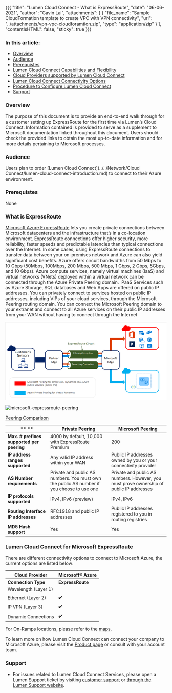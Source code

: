 {{{
  "title": "Lumen Cloud Connect - What is ExpressRoute",
  "date": "06-06-2021",
  "author": "Gavin Lai",
  "attachments": [
  {
    "file_name": "Sample CloudFormation template to create VPC with VPN connectivity",
    "url": "../attachments/vpn-vpc-cloudforamtion.zip",
    "type": "application/zip"
  }
  ],
  "contentIsHTML": false,
  "sticky": true
}}}

### In this article:

* [Overview](#overview)
* [Audience](#audience)
* [Prerequistes](#prerequistes)
* [Lumen Cloud Connect Capabilities and Flexibility](#lumen-cloudconnect-capabilities-flexibility)
* [Cloud Providers supported by Lumen Cloud Connect](#cloud-providers-supported-by-lumne-cloud-cloudconnect)
* [Lumen Cloud Connect Connectivity Options](#lumen-cloud-connect-connectivity-options)
* [Procedure to Configure Lumen Cloud Connect](#procedure-to-configure-lumen-cloud-connect)
* [Support](#support)

### Overview
The purpose of this document is to provide an end-to-end walk through for a customer setting up ExpressRoute for the first time via Lumen’s Cloud Connect. Information contained is provided to serve as a supplement to Microsoft documentation linked throughout this document. Users should check the provided links to obtain the most up-to-date information and for more details pertaining to Microsoft processes.


### Audience

Users plan to order [Lumen Cloud Connect](../../Network/Cloud Connect/lumen-cloud-connect-introduction.md) to connect to their Azure environment.

### Prerequistes

None

### What is ExpressRoute
[Microsoft Azure ExpressRoute](//azure.microsoft.com/en-us/documentation/articles/expressroute-introduction/) lets you create private connections between Microsoft datacenters and the infrastructure that’s in a co-location environment. ExpressRoute connections offer higher security, more reliability, faster speeds and predictable latencies than typical connections over the Internet. In some cases, using ExpressRoute connections to transfer data between your on-premises network and Azure can also yield significant cost benefits.
Azure offers circuit bandwidths from 50 Mbps to 10 Gbps (50Mbps, 100Mbps, 200 Mbps, 500 Mbps, 1 Gbps, 2 Gbps, 5Gbps, and 10 Gbps).
Azure compute services, namely virtual machines (IaaS) and virtual networks (VNets) deployed within a virtual network can be connected through the Azure Private Peering domain. 
PaaS Services such as Azure Storage, SQL databases and Web Apps are offered on public IP addresses. You can privately connect to services hosted on public IP addresses, including VIPs of your cloud services, through the Microsoft Peering routing domain. You can connect the Microsoft Peering domain to your extranet and connect to all Azure services on their public IP addresses from your WAN without having to connect through the Internet

![microsoft-expressroute](../../images/network/cloudconnect/MicrosoftExpressRoute.png)

![microsoft-expressroute-peering](../../images/network/cloudconnect/expressroute-peerings.png)

[Peering Comparison](//docs.microsoft.com/en-us/azure/expressroute/expressroute-circuit-peerings#peeringcompare)

** **|**Private Peering**|**Microsoft Peering**
-------------|-------------|-------------
**Max. # prefixes supported per peering**|4000 by default, 10,000 with ExpressRoute Premium|200
**IP address ranges supported**|Any valid IP address within your WAN|Public IP addresses owned by you or your connectivity provider
**AS Number requirements**|Private and public AS numbers. You must own the public AS number if you choose to use one|Private and public AS numbers. However, you must prove ownership of public IP addresses
**IP protocols supported**|IPv4, IPv6 (preview)|IPv4, IPv6
**Routing Interface IP addresses**|RFC1918 and public IP addresses|Public IP addresses registered to you in routing registries
**MD5 Hash support**|Yes|Yes

### Lumen Cloud Connect for Microsoft ExpressRoute

There are different connectivity options to connect to Microsoft Azure, the current options are listed below:

**Cloud Provider**|**Microsoft® Azure**
-------------|-------------
**Connection Type**|**ExpressRoute**
Wavelength (Layer 1)|
Ethernet (Layer 2)|:heavy_check_mark:
IP VPN (Layer 3)|:heavy_check_mark:
Dynamic Connections|:heavy_check_mark:

For On-Ramps locations, please refer to the [maps](//assets.lumen.com/is/content/Lumen/maps-cloud-connect-on-ramps?Creativeid=c3d38810-e03e-4fb5-bb94-fd6551ff7388).

To learn more on how Lumen Cloud Connect can connect your company to Microsoft Azure, please visit the [Product page](//www.lumen.com/en-us/hybrid-it-cloud/cloud-connect.html) or consult with your account team.  

### Support

* For issues related to Lumen Cloud Connect Services, please open a Lumen Support ticket by visiting [customer support](//www.lumen.com/en-us/contact-us-support.html) or [through the Lumen Support website](//www.lumen.com/help/en-us/home.html).
